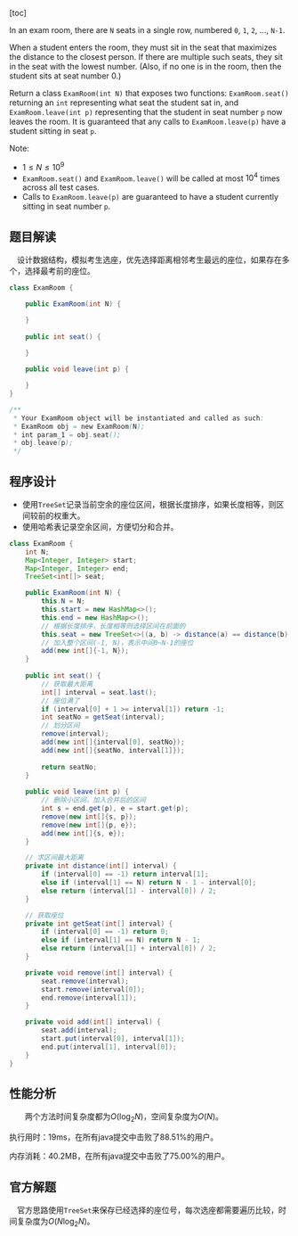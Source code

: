 [toc]

In an exam room, there are `N` seats in a single row, numbered `0`, `1`, `2`, ..., `N-1`.

When a student enters the room, they must sit in the seat that maximizes the distance to the closest person.  If there are multiple such seats, they sit in the seat with the lowest number.  (Also, if no one is in the room, then the student sits at seat number 0.)

Return a class `ExamRoom(int N)` that exposes two functions: `ExamRoom.seat()` returning an `int` representing what seat the student sat in, and `ExamRoom.leave(int p)` representing that the student in seat number `p` now leaves the room.  It is guaranteed that any calls to `ExamRoom.leave(p)` have a student sitting in seat `p`.



Note:

* $1 \le N \le 10^9$
* `ExamRoom.seat()` and `ExamRoom.leave()` will be called at most $10^4$ times across all test cases.
* Calls to `ExamRoom.leave(p)` are guaranteed to have a student currently sitting in seat number `p`.



## 题目解读

&emsp;设计数据结构，模拟考生选座，优先选择距离相邻考生最远的座位，如果存在多个，选择最考前的座位。

```java
class ExamRoom {

    public ExamRoom(int N) {

    }
    
    public int seat() {

    }
    
    public void leave(int p) {

    }
}

/**
 * Your ExamRoom object will be instantiated and called as such:
 * ExamRoom obj = new ExamRoom(N);
 * int param_1 = obj.seat();
 * obj.leave(p);
 */
```

## 程序设计

* 使用`TreeSet`记录当前空余的座位区间，根据长度排序，如果长度相等，则区间较前的权重大。
* 使用哈希表记录空余区间，方便切分和合并。

```java
class ExamRoom {
    int N;
    Map<Integer, Integer> start;
    Map<Integer, Integer> end;
    TreeSet<int[]> seat;

    public ExamRoom(int N) {
        this.N = N;
        this.start = new HashMap<>();
        this.end = new HashMap<>();
        // 根据长度排序，长度相等则选择区间在前面的
        this.seat = new TreeSet<>((a, b) -> distance(a) == distance(b) ? b[0] - a[0] : distance(a) - distance(b));
        // 加入整个区间(-1, N)，表示中间0~N-1的座位
        add(new int[]{-1, N});
    }
    
    public int seat() {
        // 获取最大距离
        int[] interval = seat.last();
        // 座位满了
        if (interval[0] + 1 >= interval[1]) return -1;
        int seatNo = getSeat(interval);
        // 划分区间
        remove(interval);
        add(new int[]{interval[0], seatNo});
        add(new int[]{seatNo, interval[1]});
        
        return seatNo;
    }
    
    public void leave(int p) {
        // 删除小区间，加入合并后的区间
        int s = end.get(p), e = start.get(p);
        remove(new int[]{s, p});
        remove(new int[]{p, e});
        add(new int[]{s, e});
    }

    // 求区间最大距离
    private int distance(int[] interval) {
        if (interval[0] == -1) return interval[1];
        else if (interval[1] == N) return N - 1 - interval[0];
        else return (interval[1] - interval[0]) / 2;
    }

    // 获取座位
    private int getSeat(int[] interval) {
        if (interval[0] == -1) return 0;
        else if (interval[1] == N) return N - 1;
        else return (interval[1] + interval[0]) / 2;
    }

    private void remove(int[] interval) {
        seat.remove(interval);
        start.remove(interval[0]);
        end.remove(interval[1]);
    }

    private void add(int[] interval) {
        seat.add(interval);
        start.put(interval[0], interval[1]);
        end.put(interval[1], interval[0]);
    }
}
```

## 性能分析

&emsp;&emsp;两个方法时间复杂度都为$O(\log_2N)$，空间复杂度为$O(N)$。

执行用时：19ms，在所有java提交中击败了88.51%的用户。

内存消耗：40.2MB，在所有java提交中击败了75.00%的用户。

## 官方解题

&emsp;官方思路使用`TreeSet`来保存已经选择的座位号，每次选座都需要遍历比较，时间复杂度为$O(N\log_2N)$。